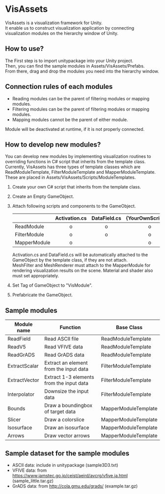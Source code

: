 # VisAssets

 VisAssets is a visualization framework for Unity.  
 It enable us to construct visualization application by connecting 
 visualization modules on the hierarchy window of Unity.
 
## How to use?

 The First step is to import unitypackage into your Unity project.  
 Then, you can find the sample modules in Assets/VisAssets/Prefabs.  
 From there, drag and drop the modules you need into the hierarchy window.
 
## Connection rules of each modules
- Reading modules can be the parent of filtering modules or mapping modules.
- Filtering modules can be the parent of filtering modules or mapping modules.
- Mapping modules cannot be the parent of either module.

 Module will be deactivated at runtime, if it is not properly connected.

## How to develop new modules?
 You can develop new modules by implementing visualization routines 
 to overriding functions in C# script that inherits from the template class.
 Currently, VisAssets has three types of template classes which are 
 ReadModuleTemplate, FilterModuleTemplate and MapperModuleTemplate.
 These are placed in Assets/VisAssets/Scripts/ModuleTemplates.

 1) Create your own C# script that inherits from the template class.
 2) Create an Empty GameObject.
 3) Attach following scripts and components to the GameObject.

    |  |Activation.cs |DataField.cs |{YourOwnScript}.cs |MeshFilter |MeshRenderer |Material |
    |---|:-:|:-:|:-:|:-:|:-:|:-:|
    |ReadModule   | o | o | o | | | |
    |FilterModule | o | o | o | | | |
    |MapperModule | o | | o | o | o | o |

    Activation.cs and DataField.cs will be automatically attached to the GameObject by the template class, if they are not attach.  
    MeshFilter and MeshRenderer must attach to the MapperModule for rendering visualization results on the scene.
    Material and shader also must set appropriately.

 4) Set Tag of GameObject to "VisModule".
 5) Prefabricate the GameObject.

## Sample modules

|Module name|Function |Base Class |
|---|---|---|
|ReadField |Read ASCII file |ReadModuleTemplate |
|ReadV5 |Read VFIVE data |ReadModuleTemplate |
|ReadGrADS |Read GrADS data |ReadModuleTemplate |
|ExtractScalar |Extract an element from the input data |FilterModuleTemplate |
|ExtractVector |Extract 1-3 elements from the input data |FilterModuleTemplate |
|Interpolator |Downsize the input data |FilterModuleTemplate |
|Bounds |Draw a boundingbox of target data |MapperModuleTemplate |
|Slicer |Draw a colorslice |MapperModuleTemplate |
|Isosurface |Draw an isosurface |MapperModuleTemplate |
|Arrows |Draw vector arrows |MapperModuleTemplate |

## Sample dataset for the sample modules

- ASCII data: include in unitypackage (sample3D3.txt)
- VFIVE data: from https://www.jamstec.go.jp/ceist/aeird/avcrg/vfive.ja.html (sample_little.tar.gz)
- GrADS data: from http://cola.gmu.edu/grads/ (example.tar.gz)
